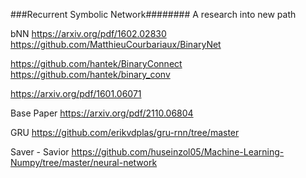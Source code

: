 ###Recurrent Symbolic Network########
A research into new path

bNN 
https://arxiv.org/pdf/1602.02830
https://github.com/MatthieuCourbariaux/BinaryNet


https://github.com/hantek/BinaryConnect
https://github.com/hantek/binary_conv

https://arxiv.org/pdf/1601.06071

Base Paper
https://arxiv.org/pdf/2110.06804



GRU
https://github.com/erikvdplas/gru-rnn/tree/master

Saver - Savior
https://github.com/huseinzol05/Machine-Learning-Numpy/tree/master/neural-network